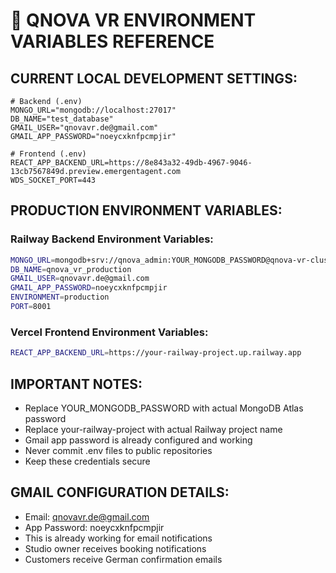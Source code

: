 # 🔧 QNOVA VR ENVIRONMENT VARIABLES REFERENCE

## CURRENT LOCAL DEVELOPMENT SETTINGS:
```
# Backend (.env)
MONGO_URL="mongodb://localhost:27017"
DB_NAME="test_database"
GMAIL_USER="qnovavr.de@gmail.com"
GMAIL_APP_PASSWORD="noeycxknfpcmpjir"

# Frontend (.env)
REACT_APP_BACKEND_URL=https://8e843a32-49db-4967-9046-13cb7567849d.preview.emergentagent.com
WDS_SOCKET_PORT=443
```

## PRODUCTION ENVIRONMENT VARIABLES:

### Railway Backend Environment Variables:
```bash
MONGO_URL=mongodb+srv://qnova_admin:YOUR_MONGODB_PASSWORD@qnova-vr-cluster.xxxxx.mongodb.net/
DB_NAME=qnova_vr_production
GMAIL_USER=qnovavr.de@gmail.com
GMAIL_APP_PASSWORD=noeycxknfpcmpjir
ENVIRONMENT=production
PORT=8001
```

### Vercel Frontend Environment Variables:
```bash
REACT_APP_BACKEND_URL=https://your-railway-project.up.railway.app
```

## IMPORTANT NOTES:
- Replace YOUR_MONGODB_PASSWORD with actual MongoDB Atlas password
- Replace your-railway-project with actual Railway project name
- Gmail app password is already configured and working
- Never commit .env files to public repositories
- Keep these credentials secure

## GMAIL CONFIGURATION DETAILS:
- Email: qnovavr.de@gmail.com
- App Password: noeycxknfpcmpjir
- This is already working for email notifications
- Studio owner receives booking notifications
- Customers receive German confirmation emails